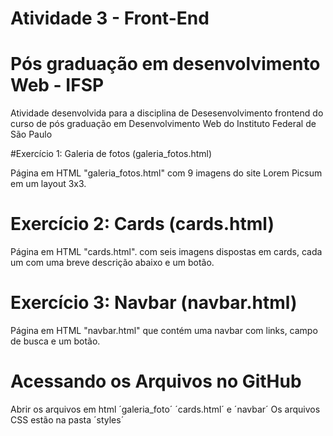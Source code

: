# Atividade 3 - Front-End 
# Pós graduação em desenvolvimento Web - IFSP

 Atividade desenvolvida para a disciplina de Desesenvolvimento frontend do curso de pós graduação em Desenvolvimento Web do Instituto Federal de São Paulo

#Exercício 1: Galeria de fotos (galeria_fotos.html) 

Página em HTML "galeria_fotos.html" com 9 imagens do site Lorem Picsum em um layout 3x3.

# Exercício 2: Cards (cards.html)

 Página em HTML "cards.html". com seis imagens dispostas em cards, cada um com uma breve descrição abaixo e um botão.

# Exercício 3: Navbar (navbar.html)

Página em HTML "navbar.html" que contém uma navbar com links, campo de busca e um botão. 

# Acessando os Arquivos no GitHub

Abrir os arquivos em html ´galeria_foto´ ´cards.html´ e ´navbar´ 
Os arquivos CSS estão na pasta ´styles´


